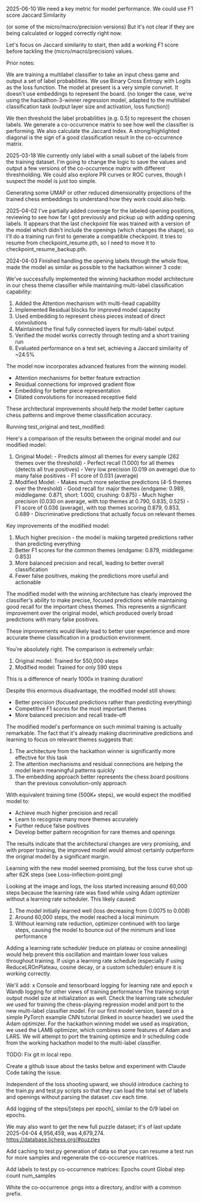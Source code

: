 2025-06-10
We need a key metric for model performance. We could use
F1 score
Jaccard Similarity

(or some of the micro/macro/precision versions)
But it's not clear if they are being calculated or logged correctly right now.

Let's focus on Jaccard similarity to start, then add a working F1 score before tackling the (micro/macro/precision) values.

Prior notes:

We are training a multilabel classifier to take an input chess game and output a set of label probabilities. We use Binary Cross Entropy with Logits as the loss function.
The model at present is a very simple convnet. It doesn't use embeddings to represent the board. (no longer the case, we're using the hackathon-3-winner regression model, adapted to the multilabel classification task (output layer size and activation, loss function))

We then threshold the label probabilities (e.g. 0.5) to represent the chosen labels.
We generate a co-occurrence matrix to see how well the classifier is performing. We also calculate the Jaccard Index.
A strong/highlighted diagonal is the sign of a good classification result in the co-occurrence matrix.

2025-03-18
We currently only label with a small subset of the labels from the training dataset. I'm going to change the logic to save the values and output a few versions of the co-occurrence matrix with different threshholding. We could also explore PR curves or ROC curves, though I suspect the model is just too simple.

Generating some UMAP or other reduced dimensionality projections of the trained chess embeddings to understand how they work could also help.

2025-04-02
I've partially added coverage for the labeled opening positions, reviewing to see how far I got previously and pickup up with adding opening labels.
It appears that the last checkpoint file was trained with a version of the model which didn't include the openings (which changes the shape), so I'll do a training run first to generate a compatible checkpoint. It tries to resume from checkpoint_resume.pth, so I need to move it to checkpoint_resume_backup.pth.

2024-04-03
Finished handling the opening labels through the whole flow, made the model as similar as possible to the hackathon winner 3 code:

We've successfully implemented the winning hackathon model architecture in our
  chess theme classifier while maintaining multi-label classification capability:

  1. Added the Attention mechanism with multi-head capability
  2. Implemented Residual blocks for improved model capacity
  3. Used embedding to represent chess pieces instead of direct convolutions
  4. Maintained the final fully connected layers for multi-label output
  5. Verified the model works correctly through testing and a short training run
  6. Evaluated performance on a test set, achieving a Jaccard similarity of ~24.5%

  The model now incorporates advanced features from the winning model:
  - Attention mechanisms for better feature extraction
  - Residual connections for improved gradient flow
  - Embedding for better piece representation
  - Dilated convolutions for increased receptive field

  These architectural improvements should help the model better capture chess
  patterns and improve theme classification accuracy.

  Running test_original and test_modified:

  Here's a comparison of the results between the original model and our modified
  model:

  1. Original Model:
    - Predicts almost all themes for every sample (262 themes over the threshold)
    - Perfect recall (1.000) for all themes (detects all true positives)
    - Very low precision (0.019 on average) due to many false positives
    - F1 score of 0.031 (average)
  2. Modified Model:
    - Makes much more selective predictions (4-5 themes over the threshold)
    - Good recall for major themes (endgame: 0.989, middlegame: 0.871, short: 1.000,
   crushing: 0.875)
    - Much higher precision (0.030 on average, with top themes at 0.790, 0.835,
  0.525)
    - F1 score of 0.036 (average), with top themes scoring 0.879, 0.853, 0.689
    - Discriminative predictions that actually focus on relevant themes

  Key improvements of the modified model:

  1. Much higher precision - the model is making targeted predictions rather than
  predicting everything
  2. Better F1 scores for the common themes (endgame: 0.879, middlegame: 0.853)
  3. More balanced precision and recall, leading to better overall classification
  4. Fewer false positives, making the predictions more useful and actionable

  The modified model with the winning architecture has clearly improved the
  classifier's ability to make precise, focused predictions while maintaining good
  recall for the important chess themes. This represents a significant improvement
  over the original model, which produced overly broad predictions with many false
  positives.

  These improvements would likely lead to better user experience and more accurate
  theme classification in a production environment.

  You're absolutely right. The comparison is extremely unfair:

  1. Original model: Trained for 550,000 steps
  2. Modified model: Trained for only 590 steps

  This is a difference of nearly 1000x in training duration!

  Despite this enormous disadvantage, the modified model still shows:
  - Better precision (focused predictions rather than predicting everything)
  - Competitive F1 scores for the most important themes
  - More balanced precision and recall trade-off

  The modified model's performance on such minimal training is actually remarkable.
  The fact that it's already making discriminative predictions and learning to focus
   on relevant themes suggests that:

  1. The architecture from the hackathon winner is significantly more effective for
  this task
  2. The attention mechanisms and residual connections are helping the model learn
  meaningful patterns quickly
  3. The embedding approach better represents the chess board positions than the
  previous convolution-only approach

  With equivalent training time (500K+ steps), we would expect the modified model
  to:
  - Achieve much higher precision and recall
  - Learn to recognize many more themes accurately
  - Further reduce false positives
  - Develop better pattern recognition for rare themes and openings

  The results indicate that the architectural changes are very promising, and with
  proper training, the improved model would almost certainly outperform the original
   model by a significant margin.

  Learning with the new model seemed promising, but the loss curve shot up after 62K steps (see Loss-inflection-point.png)

  Looking at the image and logs, the loss started increasing around 60,000 steps because the learning rate was fixed while using Adam optimizer without a learning rate
  scheduler. This likely caused:

  1. The model initially learned well (loss decreasing from 0.0075 to 0.008)
  2. Around 60,000 steps, the model reached a local minimum
  3. Without learning rate reduction, optimizer continued with too large steps, causing the model to bounce out of the minimum and lose performance

  Adding a learning rate scheduler (reduce on plateau or cosine annealing) would help prevent this oscillation and maintain lower loss values throughout training. If usign a learning rate schedule (especially if using ReduceLROnPlateau, cosine decay, or a custom scheduler) ensure it is working correctly.

  We'll add:
  x Console and tensorboard logging for learning rate and epoch
  x Wandb logging for other views of training performance
  The training script output model size at initialization as well.
  Check the learning rate scheduler we used for training the chess-playing regression model and port to the new multi-label classifier model.
   For our first model version, based on a simple PyTorch example CNN tutorial (linked in source header) we used the Adam optimizer. For the hackathon winning model we used as inspiration, we used the LAMB optimizer, which combines some features of Adam and LARS. We will attempt to port the training optimize and lr scheduling code from the working hackathon model to the multi-label classifier.

TODO:
Fix git in local repo.

Create a github issue about the tasks below and experiment with Claude Code taking the issue.

Independent of the loss shooting upward, we should introduce caching to the train.py and test.py scripts so that they can load the total set of labels and openings without parsing the dataset .csv each time.

Add logging of the steps/[steps per epoch], similar to the 0/9 label on epochs.

We may also want to get the new full puzzle dataset; it's of last update 2025-04-04 4,956,459, was 4,679,274.
https://database.lichess.org/#puzzles

Add caching to test.py generation of data so that you can resume a test run for more samples and regenerate the co-occurence matrices.

Add labels to test.py co-occurrence matrices:
  Epochs count
  Global step count
  num_samples

White the co-occurrence .pngs into a directory, and/or with a common prefix.

